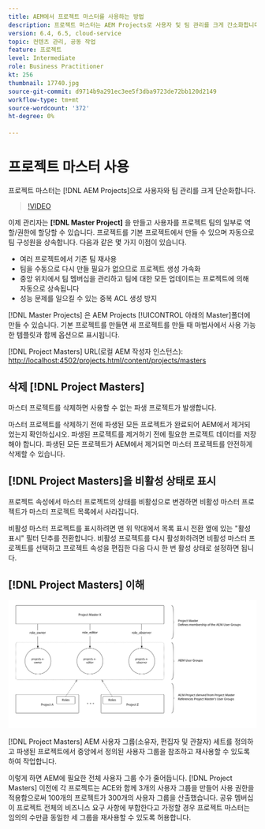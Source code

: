 ```yaml
---
title: AEM에서 프로젝트 마스터를 사용하는 방법
description: 프로젝트 마스터는 AEM Projects로 사용자 및 팀 관리를 크게 간소화합니다.
version: 6.4, 6.5, cloud-service
topic: 컨텐츠 관리, 공동 작업
feature: 프로젝트
level: Intermediate
role: Business Practitioner
kt: 256
thumbnail: 17740.jpg
source-git-commit: d9714b9a291ec3ee5f3dba9723de72bb120d2149
workflow-type: tm+mt
source-wordcount: '372'
ht-degree: 0%

---
```



# 프로젝트 마스터 사용

프로젝트 마스터는 [!DNL AEM Projects]으로 사용자와 팀 관리를 크게 단순화합니다.

>[!VIDEO](https://video.tv.adobe.com/v/17740/?quality=12&learn=on)

이제 관리자는 **[!DNL Master Project]** 을 만들고 사용자를 프로젝트 팀의 일부로 역할/권한에 할당할 수 있습니다. 프로젝트를 기본 프로젝트에서 만들 수 있으며 자동으로 팀 구성원을 상속합니다. 다음과 같은 몇 가지 이점이 있습니다.

* 여러 프로젝트에서 기존 팀 재사용
* 팀을 수동으로 다시 만들 필요가 없으므로 프로젝트 생성 가속화
* 중앙 위치에서 팀 멤버십을 관리하고 팀에 대한 모든 업데이트는 프로젝트에 의해 자동으로 상속됩니다
* 성능 문제를 일으킬 수 있는 중복 ACL 생성 방지

[!DNL Master Projects] 은   AEM Projects [!UICONTROL  아래의 Master]폴더에 만들 수 있습니다. 기본 프로젝트를 만들면 새 프로젝트를 만들 때 마법사에서 사용 가능한 템플릿과 함께 옵션으로 표시됩니다.

[!DNL Project Masters] URL(로컬 AEM 작성자 인스턴스): [http://localhost:4502/projects.html/content/projects/masters](http://localhost:4502/projects.html/content/projects/masters)

## 삭제 [!DNL Project Masters]

마스터 프로젝트를 삭제하면 사용할 수 없는 파생 프로젝트가 발생합니다.

마스터 프로젝트를 삭제하기 전에 파생된 모든 프로젝트가 완료되어 AEM에서 제거되었는지 확인하십시오. 파생된 프로젝트를 제거하기 전에 필요한 프로젝트 데이터를 저장해야 합니다. 파생된 모든 프로젝트가 AEM에서 제거되면 마스터 프로젝트를 안전하게 삭제할 수 있습니다.

## [!DNL Project Masters]을 비활성 상태로 표시

프로젝트 속성에서 마스터 프로젝트의 상태를 비활성으로 변경하면 비활성 마스터 프로젝트가 마스터 프로젝트 목록에서 사라집니다.

비활성 마스터 프로젝트를 표시하려면 맨 위 막대에서 목록 표시 전환 옆에 있는 &quot;활성 표시&quot; 필터 단추를 전환합니다. 비활성 프로젝트를 다시 활성화하려면 비활성 마스터 프로젝트를 선택하고 프로젝트 속성을 편집한 다음 다시 한 번 활성 상태로 설정하면 됩니다.

## [!DNL Project Masters] 이해

![프로젝트 마스터 기술 뷰](assets/use-project-masters/project-masters-architecture.png)

[!DNL Project Masters] AEM 사용자 그룹(소유자, 편집자 및 관찰자) 세트를 정의하고 파생된 프로젝트에서 중앙에서 정의된 사용자 그룹을 참조하고 재사용할 수 있도록 하여 작업합니다.

이렇게 하면 AEM에 필요한 전체 사용자 그룹 수가 줄어듭니다. [!DNL Project Masters] 이전에 각 프로젝트는 ACE와 함께 3개의 사용자 그룹을 만들어 사용 권한을 적용함으로써 100개의 프로젝트가 300개의 사용자 그룹을 산출했습니다. 공유 멤버십이 프로젝트 전체의 비즈니스 요구 사항에 부합한다고 가정할 경우 프로젝트 마스터는 임의의 수만큼 동일한 세 그룹을 재사용할 수 있도록 허용합니다.

